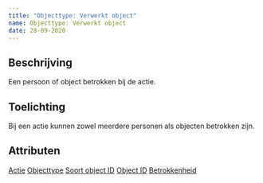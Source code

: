 ```yaml
---
title: "Objecttype: Verwerkt object"
name: Objecttype: Verwerkt object
date: 28-09-2020
---
```

## Beschrijving
Een persoon of object betrokken bij de actie.

## Toelichting
Bij een actie kunnen zowel meerdere personen als objecten betrokken zijn.

## Attributen
[Actie](./Actie.md)
[Objecttype](./attributen/Objecttype.md)
[Soort object ID](./attributen/Soort_object_ID.md)
[Object ID](./attributen/Object_ID.md)
[Betrokkenheid](./attributen/Betrokkenheid.md)
